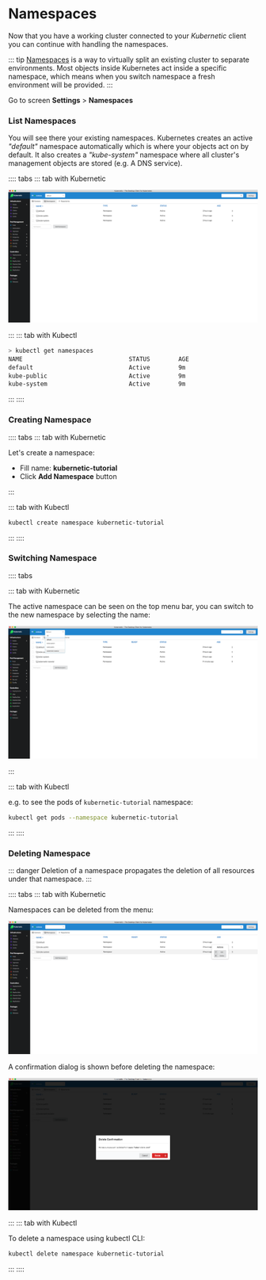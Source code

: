 # Namespaces

Now that you have a working cluster connected to your _Kubernetic_ client you can continue with handling the namespaces.

::: tip
[Namespaces](https://kubernetes.io/docs/concepts/overview/working-with-objects/namespaces/) is a way to virtually split an existing cluster to separate environments. Most objects inside Kubernetes act inside a specific namespace, which means when you switch namespace a fresh environment will be provided.
:::

Go to screen **Settings** &gt; **Namespaces**

### List Namespaces

You will see there your existing namespaces. Kubernetes creates an active _"default"_ namespace automatically which is where your objects act on by default. It also creates a _"kube-system"_ namespace where all cluster's management objects are stored \(e.g. A DNS service\).

:::: tabs
::: tab with Kubernetic

![Namespaces: Manage namespaces](../images/namespaces.png)

:::
::: tab with Kubectl

```bash
> kubectl get namespaces
NAME                              STATUS        AGE
default                           Active        9m
kube-public                       Active        9m
kube-system                       Active        9m
```

:::
::::

### Creating Namespace

:::: tabs
::: tab with Kubernetic

Let's create a namespace:

* Fill name: **kubernetic-tutorial**
* Click **Add Namespace** button


:::

::: tab with Kubectl

```bash
kubectl create namespace kubernetic-tutorial
```

:::
::::

### Switching Namespace

:::: tabs

::: tab with Kubernetic

The active namespace can be seen on the top menu bar, you can switch to the new namespace by selecting the name:

![Switching Namespace](../images/switching-namespace.png)

:::

::: tab with Kubectl

e.g. to see the pods of `kubernetic-tutorial` namespace:

```bash
kubectl get pods --namespace kubernetic-tutorial
```

:::
::::

### Deleting Namespace

::: danger
Deletion of a namespace propagates the deletion of all resources under that namespace.
:::


:::: tabs
::: tab with Kubernetic

Namespaces can be deleted from the menu:

![Namespace Menu](../images/namespace-menu.png)

A confirmation dialog is shown before deleting the namespace:

![Namespace deletion confirmation](../images/namespace-delete-confirmation.png)

:::
::: tab with Kubectl

To delete a namespace using kubectl CLI:

```bash
kubectl delete namespace kubernetic-tutorial
```

:::
::::

